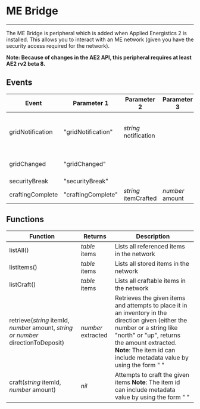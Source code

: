 # ME Bridge

---

The ME Bridge is peripheral which is added when Applied Energistics 2 is installed. This allows you to interact with an ME network (given you have the security access required for the network).

<b>Note: Because of changes in the AE2 API, this peripheral requires at least AE2 rv2 beta 8.</b>

## Events
| Event | Parameter 1 | Parameter 2 | Parameter 3 | Description |
|-------|-------------|-------------|-------------|-------------|
|gridNotification|"gridNotification"|_string_ notification||This event is fired when changes have been made on the connection to the ME Bridge|
|gridChanged|"gridChanged"|||This event is fired when the grid is changed|
|securityBreak|"securityBreak"||||This event is fired when the ME Bridge is violating security rules, it will break on the next tick|
|craftingComplete|"craftingComplete"|_string_ itemCrafted|_number_ amount|_number_ bytesRequiredToCraft|This event is called when an item finishes crafting after it was requested with the craft() function|

## Functions
| Function | Returns | Description |
|----------|---------|-------------|
|listAll()|_table_ items|Lists all referenced items in the network|
|listItems()|_table_ items|Lists all stored items in the network|
|listCraft()|_table_ items|Lists all craftable items in the network|
|retrieve(_string_ itemId, _number_ amount, _string or number_ directionToDeposit)|_number_ extracted|Retrieves the given items and attempts to place it in an inventory in the direction given (either the number or a string like "north" or "up", returns the amount extracted. **Note**: The item id can include metadata value by using the form "<id> <meta>"|
|craft(_string_ itemId, _number_ amount)|_nil_|Attempts to craft the given items **Note**: The item id can include metadata value by using the form "<id> <meta>"|